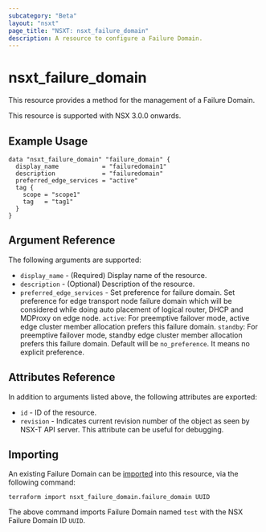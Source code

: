 ```yaml
---
subcategory: "Beta"
layout: "nsxt"
page_title: "NSXT: nsxt_failure_domain"
description: A resource to configure a Failure Domain.
---
```


# nsxt_failure_domain

This resource provides a method for the management of a Failure Domain.

This resource is supported with NSX 3.0.0 onwards.

## Example Usage

```hcl
data "nsxt_failure_domain" "failure_domain" {
  display_name            = "failuredomain1"
  description             = "failuredomain"
  preferred_edge_services = "active"
  tag {
    scope = "scope1"
    tag   = "tag1"
  }
}
```

## Argument Reference

The following arguments are supported:

* `display_name` - (Required) Display name of the resource.
* `description` - (Optional) Description of the resource.
* `preferred_edge_services` - Set preference for failure domain. Set preference for edge transport node failure domain which will be considered while doing auto placement of logical router, DHCP and MDProxy on edge node. `active`: For preemptive failover mode, active edge cluster member allocation prefers this failure domain. `standby`: For preemptive failover mode, standby edge cluster member allocation prefers this failure domain. Default will be `no_preference`. It means no explicit preference.

## Attributes Reference

In addition to arguments listed above, the following attributes are exported:

* `id` - ID of the resource.
* `revision` - Indicates current revision number of the object as seen by NSX-T API server. This attribute can be useful for debugging.

## Importing

An existing Failure Domain can be [imported][docs-import] into this resource, via the following command:

[docs-import]: https://www.terraform.io/cli/import

```
terraform import nsxt_failure_domain.failure_domain UUID
```
The above command imports Failure Domain named `test` with the NSX Failure Domain ID `UUID`.
